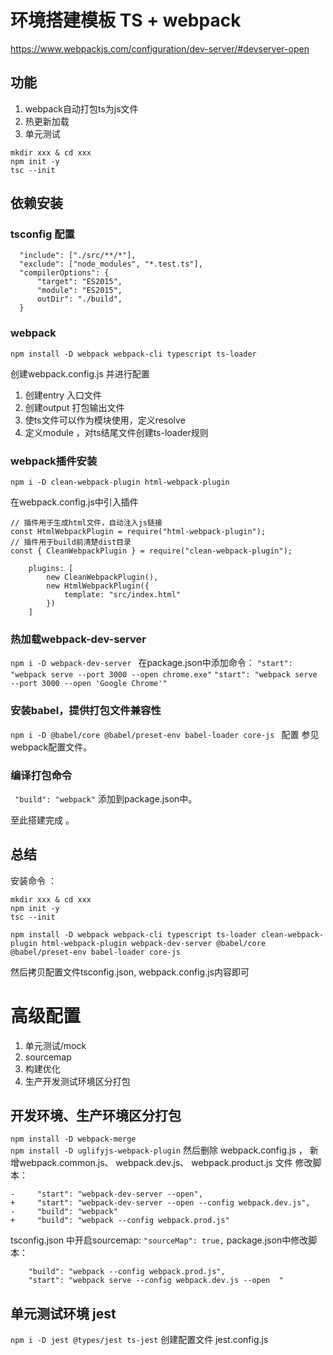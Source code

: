 # 环境搭建模板 TS + webpack 
https://www.webpackjs.com/configuration/dev-server/#devserver-open
## 功能 
1. webpack自动打包ts为js文件 
2. 热更新加载
3. 单元测试 

```
mkdir xxx & cd xxx
npm init -y 
tsc --init
```
## 依赖安装 
### tsconfig 配置  
```
  "include": ["./src/**/*"],
  "exclude": ["node_modules", "*.test.ts"],
  "compilerOptions": {
      "target": "ES2015",
      "module": "ES2015", 
      outDir": "./build", 
  }
```

### webpack 
`npm install -D webpack webpack-cli typescript ts-loader` 

创建webpack.config.js 并进行配置 
1. 创建entry 入口文件 
2. 创建output 打包输出文件
3. 使ts文件可以作为模块使用，定义resolve 
4. 定义module ，对ts结尾文件创建ts-loader规则 

### webpack插件安装 
`npm i -D clean-webpack-plugin html-webpack-plugin`

在webpack.config.js中引入插件 
```
// 插件用于生成html文件，自动注入js链接 
const HtmlWebpackPlugin = require("html-webpack-plugin");
// 插件用于build前清楚dist目录
const { CleanWebpackPlugin } = require("clean-webpack-plugin");

    plugins: [
        new CleanWebpackPlugin(),
        new HtmlWebpackPlugin({
            template: "src/index.html"
        })
    ]
```

### 热加载webpack-dev-server 
`npm i -D webpack-dev-server ` 
在package.json中添加命令： 
`"start": "webpack serve --port 3000 --open chrome.exe"`
`"start": "webpack serve --port 3000 --open 'Google Chrome'"`

### 安装babel，提供打包文件兼容性
`npm i -D @babel/core @babel/preset-env babel-loader core-js `
配置 参见webpack配置文件。

### 编译打包命令 
` "build": "webpack"` 添加到package.json中。 

至此搭建完成 。

## 总结 
安装命令 ： 
```
mkdir xxx & cd xxx
npm init -y 
tsc --init

npm install -D webpack webpack-cli typescript ts-loader clean-webpack-plugin html-webpack-plugin webpack-dev-server @babel/core @babel/preset-env babel-loader core-js
```
然后拷贝配置文件tsconfig.json, webpack.config.js内容即可

# 高级配置 
1. 单元测试/mock
2. sourcemap 
3. 构建优化 
4. 生产开发测试环境区分打包 

## 开发环境、生产环境区分打包 
`npm install -D webpack-merge`  
`npm install -D uglifyjs-webpack-plugin`
然后删除 webpack.config.js ， 新增webpack.common.js、 webpack.dev.js、 webpack.product.js 文件 
修改脚本： 
```
-     "start": "webpack-dev-server --open",
+     "start": "webpack-dev-server --open --config webpack.dev.js",
-     "build": "webpack"
+     "build": "webpack --config webpack.prod.js"
```
tsconfig.json 中开启sourcemap: `"sourceMap": true,` 
package.json中修改脚本： 
```
    "build": "webpack --config webpack.prod.js",
    "start": "webpack serve --config webpack.dev.js --open  "
```

## 单元测试环境 jest 
`npm i -D jest @types/jest ts-jest` 
创建配置文件 jest.config.js 
